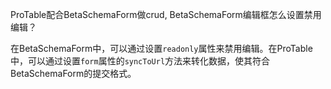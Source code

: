 ProTable配合BetaSchemaForm做crud, BetaSchemaForm编辑框怎么设置禁用编辑？

在BetaSchemaForm中，可以通过设置`readonly`属性来禁用编辑。在ProTable中，可以通过设置`form`属性的`syncToUrl`方法来转化数据，使其符合BetaSchemaForm的提交格式。
